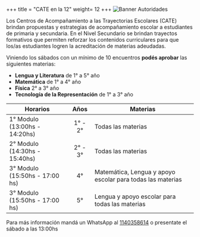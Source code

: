 +++
title = "CATE en la 12"
weight= 12
+++
![Banner Autoridades](/imgs/cate.jpg?height=250px&lightbox=false)


Los Centros de Acompañamiento a las Trayectorias Escolares (CATE) brindan propuestas y estrategias de acompañamiento escolar a estudiantes de primaria y secundaria. En el Nivel Secundario se brindan trayectos formativos que permiten reforzar los contenidos curriculares para que los/as estudiantes logren la acreditación de materias adeudadas.

Viniendo los sábados con un mínimo de 10 encuentros **podés aprobar** las siguientes materias:

- **Lengua y Literatura** de 1° a 5° año
- **Matemática** de 1° a 4° año
- **Física** 2° a 3° año
- **Tecnología de la Representación** de 1° a 3° año


| Horarios                      | Años     | Materias                                                     |
|-------------------------------|:--------:|--------------------------------------------------------------|
| 1° Modulo (13:00hs - 14:20hs) | 1° - 2°  | Todas las materias                                           |
| 2° Modulo (14:30hs - 15:40hs) | 2° - 3°  | Todas las materias                                           |
| 3° Modulo (15:50hs - 17:00 hs)| 4°       |  Matemática, Lengua y apoyo escolar para todas las materias  |
| 3° Modulo (15:50hs - 17:00 hs)| 5°       | Lengua y apoyo escolar para todas las materias               |


Para más información mandá un WhatsApp al [1140358614](https://api.whatsapp.com/send?phone=++5491140358614&text=Hola!%20Quiero%20saber%20m%C3%A1s%20informaci%C3%B3n%20sobre%20el%20CATE%20) o presentate el sábado a las 13:00hs